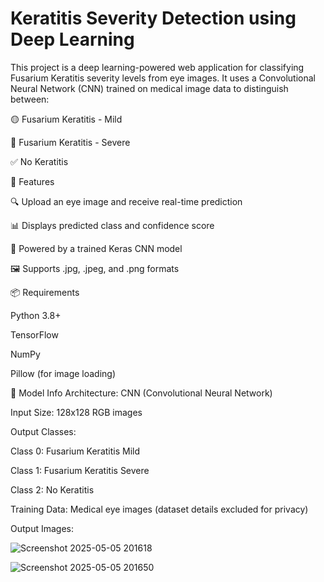 # Keratitis Severity Detection using Deep Learning

This project is a deep learning-powered web application for classifying Fusarium Keratitis severity levels from eye images. It uses a Convolutional Neural Network (CNN) trained on medical image data to distinguish between:

🟡 Fusarium Keratitis - Mild

🔴 Fusarium Keratitis - Severe

✅ No Keratitis



🚀 Features

🔍 Upload an eye image and receive real-time prediction

📊 Displays predicted class and confidence score

🧠 Powered by a trained Keras CNN model

🖼️ Supports .jpg, .jpeg, and .png formats

📦 Requirements

Python 3.8+

TensorFlow

NumPy

Pillow (for image loading)


🧠 Model Info
Architecture: CNN (Convolutional Neural Network)

Input Size: 128x128 RGB images

Output Classes:

Class 0: Fusarium Keratitis Mild

Class 1: Fusarium Keratitis Severe

Class 2: No Keratitis

Training Data: Medical eye images (dataset details excluded for privacy)

Output Images:


![Screenshot 2025-05-05 201618](https://github.com/user-attachments/assets/defbe1f2-dede-4f97-8eba-b7ff13753b2b)

![Screenshot 2025-05-05 201650](https://github.com/user-attachments/assets/e43a5cce-5f54-41b2-9c20-7e81c7701cb6)

